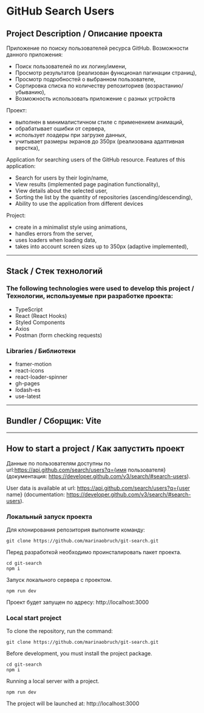 # GitHub Search Users

## Project Description / Описание проекта

Приложение по поиску пользователей ресурса GitHub. Возможности данного приложения:

- Поиск пользователей по их логину/имени,
- Просмотр результатов (реализован функционал пагинации страниц),
- Просмотр подробностей о выбранном пользователе,
- Сортировка списка по количеству репозиториев (возрастанию/убыванию),
- Возможность использовать приложение с разных устройств

Проект:

- выполнен в минималистичном стиле с применением анимаций,
- обрабатывает ошибки от сервера,
- использует лоадеры при загрузке данных,
- учитывает размеры экранов до 350px (реализована адаптивная верстка),

Application for searching users of the GitHub resource. Features of this application:

- Search for users by their login/name,
- View results (implemented page pagination functionality),
- View details about the selected user,
- Sorting the list by the quantity of repositories (ascending/descending),
- Ability to use the application from different devices

Project:

- create in a minimalist style using animations,
- handles errors from the server,
- uses loaders when loading data,
- takes into account screen sizes up to 350px (adaptive implemented),

---

## Stack / Стек технологий

### The following technologies were used to develop this project / Технологии, используемые при разработке проекта:

- TypeScript
- React (React Hooks)
- Styled Components
- Axios
- Postman (form checking requests)

### Libraries / Библиотеки

- framer-motion
- react-icons
- react-loader-spinner
- gh-pages
- lodash-es
- use-latest

---

## Bundler / Сборщик: Vite

---

## How to start a project / Как запустить проект

Данные по пользователям доступны по url:https://api.github.com/search/users?q={имя пользователя} (документация: https://developer.github.com/v3/search/#search-users).

User data is available at url: https://api.github.com/search/users?q={user name} (documentation: https://developer.github.com/v3/search/#search-users).

### Локальный запуск проекта

Для клонирования репозитория выполните команду:

```
git clone https://github.com/marinaobruch/git-search.git
```

Перед разработкой необходимо проинсталировать пакет проекта.

```
cd git-search
npm i
```

Запуск локального сервера с проектом.

```
npm run dev
```

Проект будет запущен по адресу: http://localhost:3000

### Local start project

To clone the repository, run the command:

```
git clone https://github.com/marinaobruch/git-search.git
```

Before development, you must install the project package.

```
cd git-search
npm i
```

Running a local server with a project.

```
npm run dev
```

The project will be launched at: http://localhost:3000
